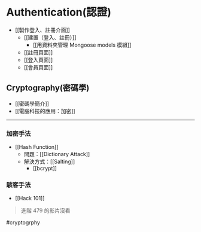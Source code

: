 # Authentication(認證) 
- [[製作登入、註冊介面]]
	- [[建置（登入、註冊）]]
		- [[用資料夾管理 Mongoose models 模組]]
	- [[註冊頁面]]
	- [[登入頁面]]
	- [[會員頁面]]

## Cryptography(密碼學)
- [[密碼學簡介]]
- [[電腦科技的應用：加密]]

---

### 加密手法
- [[Hash Function]]
	- 問題：[[Dictionary Attack]]
	- 解決方式：[[Salting]]
		- [[bcrypt]]

### 駭客手法
- [[Hack 101]]
> 進階 479 的影片沒看

#cryptogrphy 
